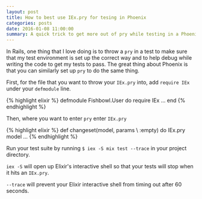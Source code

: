```yaml
---
layout: post
title: How to best use IEx.pry for tesing in Phoenix
categories: posts
date: 2016-01-08 11:00:00
summary: A quick trick to get more out of pry while testing in a Phoenix App.
---
```


In Rails, one thing that I love doing is to throw a `pry` in a test to make sure
that my test environment is set up the correct way and to help debug while
writing the code to get my tests to pass. The great thing about Phoenix is that
you can similarly set up `pry` to do the same thing.

First, for the file that you want to throw your `IEx.pry` into, add `require IEx` under your `defmodule` line.

{% highlight elixir %}
defmodule Fishbowl.User do
  require IEx
  ...
end
{% endhighlight %}

Then, where you want to enter `pry` enter `IEx.pry`

{% highlight elixir %}
def changeset(model, params \\ :empty) do
  IEx.pry
  model
  ...
{% endhighlight %}

Run your test suite by running `$ iex -S mix test --trace` in your project directory.

`iex -S` will open up Elixir's interactive shell so that your tests will stop
when it hits an `IEx.pry`.


`--trace` will prevent your Elixir interactive shell from timing out after 60 seconds.
